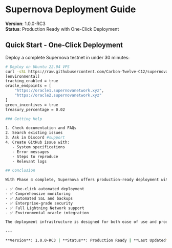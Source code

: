 # Supernova Deployment Guide

**Version**: 1.0.0-RC3  
**Status**: Production Ready with One-Click Deployment

## Quick Start - One-Click Deployment

Deploy a complete Supernova testnet in under 30 minutes:

```bash
# Deploy on Ubuntu 22.04 VPS
curl -sSL https://raw.githubusercontent.com/Carbon-Twelve-C12/supernova/main/deployment/scripts/deploy-testnet.sh | \
[environmental]
tracking_enabled = true
oracle_endpoints = [
    "https://oracle1.supernovanetwork.xyz",
    "https://oracle2.supernovanetwork.xyz"
]
green_incentives = true
treasury_percentage = 0.02

### Getting Help

1. Check documentation and FAQs
2. Search existing issues
3. Ask in Discord #support
4. Create GitHub issue with:
   - System specifications
   - Error messages
   - Steps to reproduce
   - Relevant logs

## Conclusion

With Phase 4 complete, Supernova offers production-ready deployment with:

- ✅ One-click automated deployment
- ✅ Comprehensive monitoring
- ✅ Automated SSL and backups
- ✅ Enterprise-grade security
- ✅ Full Lightning Network support
- ✅ Environmental oracle integration

The deployment infrastructure is designed for both ease of use and production reliability.

---

**Version**: 1.0.0-RC3 | **Status**: Production Ready | **Last Updated**: June 2025 